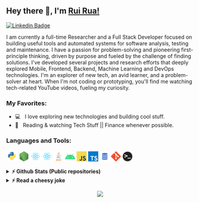 ## Hey there 👋, I'm [Rui Rua!](https://rrua.github.io/)
[![Linkedin Badge](https://img.shields.io/badge/-LinkedIn-0e76a8?style=flat-square&logo=Linkedin&logoColor=white)]( https://www.linkedin.com/in/ruiarrua)

I am currently a full-time Researcher and a Full Stack Developer focused on building useful tools and automated systems for software analysis, testing and maintenance.
I have a passion for problem-solving and pioneering first-principle thinking, driven by purpose and fueled by the challenge of finding solutions. I've developed several projects and research efforts that deeply explored Mobile, Frontend, Backend, Machine Learning and DevOps technologies.
I'm an explorer of new tech, an avid learner, and a problem-solver at heart. When I'm not coding or prototyping, you'll find me watching tech-related YouTube videos, fueling my curiosity.

### My Favorites:

- 💻 &nbsp; I love exploring new technologies and building cool stuff.
- 📰 &nbsp; Reading & watching Tech Stuff || Finance whenever possible.

### Languages and Tools:


<code><img height="30" src="https://raw.githubusercontent.com/github/explore/80688e429a7d4ef2fca1e82350fe8e3517d3494d/topics/python/python.png" alt="python"></code>
<code><img height="27" src="https://raw.githubusercontent.com/github/explore/80688e429a7d4ef2fca1e82350fe8e3517d3494d/topics/nodejs/nodejs.png" alt="nodejs"></code>
<code><img height="27" src="https://raw.githubusercontent.com/github/explore/80688e429a7d4ef2fca1e82350fe8e3517d3494d/topics/react/react.png" alt="react"></code>
<code><img height="27" src="https://raw.githubusercontent.com/github/explore/main/topics/react-native/react-native.png" alt="react native"></code>
<code><img height="27" src="https://raw.githubusercontent.com/github/explore/main/topics/java/java.png" alt="react native"></code>
<code><img height="27" src="https://raw.githubusercontent.com/github/explore/main/topics/android/android.png" alt="react native"></code>
<code><img height="27" src="https://raw.githubusercontent.com/github/explore/80688e429a7d4ef2fca1e82350fe8e3517d3494d/topics/javascript/javascript.png" alt="javascript"></code>
<code><img height="27" src="https://raw.githubusercontent.com/github/explore/80688e429a7d4ef2fca1e82350fe8e3517d3494d/topics/typescript/typescript.png" alt="typescript"></code>
<code><img height="27" src="https://raw.githubusercontent.com/github/explore/80688e429a7d4ef2fca1e82350fe8e3517d3494d/topics/sql/sql.png" alt="sql"></code>
<code><img height="27" src="https://raw.githubusercontent.com/devicons/devicon/master/icons/git/git-original.svg" alt="git"></code>
<code><img height="27" src="https://raw.githubusercontent.com/github/explore/80688e429a7d4ef2fca1e82350fe8e3517d3494d/topics/terminal/terminal.png" alt="terminal"></code>


<details>
  <summary><b>⚡ Github Stats (Public repositories)</b></summary>

  <br />
      <p align="center">
       <img src="https://github-readme-stats.vercel.app/api/top-langs/?username=rrua&theme=transparent"/>
      </p>
</details>



<details>
  <summary><b>⚡ Read a cheesy joke</b></summary>
  <br />
    <p align="center">
       <img src="https://readme-jokes.vercel.app/api" alt="Jokes Card" />
    </p>
</details>


<p align="center">
   <img src="https://github-readme-streak-stats.herokuapp.com/?user=rrua&theme=transparent"/>
</p>



